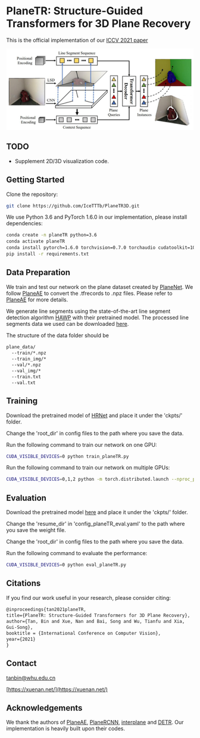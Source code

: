 # PlaneTR: Structure-Guided Transformers for 3D Plane Recovery

This is the official implementation of our [ICCV 2021 paper]()

<img src="misc/network.jpg" width="600">

## TODO
- Supplement 2D/3D visualization code. 

## Getting Started

Clone the repository:
```bash
git clone https://github.com/IceTTTb/PlaneTR3D.git
```

We use Python 3.6 and PyTorch 1.6.0 in our implementation, please install dependencies:
```bash
conda create -n planeTR python=3.6
conda activate planeTR
conda install pytorch=1.6.0 torchvision=0.7.0 torchaudio cudatoolkit=10.2 -c pytorch
pip install -r requirements.txt
```

## Data Preparation
We train and test our network on the plane dataset created by [PlaneNet](https://github.com/art-programmer/PlaneNet).
We follow [PlaneAE](https://github.com/svip-lab/PlanarReconstruction) to convert the .tfrecords to .npz files.
Please refer to [PlaneAE](https://github.com/svip-lab/PlanarReconstruction) for more details.

We generate line segments using the state-of-the-art line segment detection algorithm [HAWP](https://github.com/cherubicXN/hawp) with their pretrained model.
The processed line segments data we used can be downloaded [here](https://drive.google.com/drive/folders/1Kj6fvTQfPB4TolwiCRpQnlvJfs2vKvJx?usp=sharing).

The structure of the data folder should be
```
plane_data/
  --train/*.npz
  --train_img/*
  --val/*.npz
  --val_img/*
  --train.txt
  --val.txt
```

## Training
Download the pretrained model of [HRNet](https://drive.google.com/drive/folders/1dCq4WxconPEDO8uZq4YDctZ8nxtvEtv8?usp=sharing) 
and place it under the 'ckpts/' folder.

Change the 'root_dir' in config files to the path where you save the data.

Run the following command to train our network on one GPU:
```bash
CUDA_VISIBLE_DEVICES=0 python train_planeTR.py
```
Run the following command to train our network on multiple GPUs:
```bash
CUDA_VISIBLE_DEVICES=0,1,2 python -m torch.distributed.launch --nproc_per_node=3 --master_port 295025 train_planeTR.py
```

## Evaluation
Download the pretrained model [here](https://drive.google.com/drive/folders/1dCq4WxconPEDO8uZq4YDctZ8nxtvEtv8?usp=sharing) 
and place it under the 'ckpts/' folder.

Change the 'resume_dir' in 'config_planeTR_eval.yaml' to the path where you save the weight file.

Change the 'root_dir' in config files to the path where you save the data.

Run the following command to evaluate the performance:
```bash
CUDA_VISIBLE_DEVICES=0 python eval_planeTR.py
```

## Citations
If you find our work useful in your research, please consider citing:
```
@inproceedings{tan2021planeTR,
title={PlaneTR: Structure-Guided Transformers for 3D Plane Recovery},
author={Tan, Bin and Xue, Nan and Bai, Song and Wu, Tianfu and Xia, Gui-Song},
booktitle = {International Conference on Computer Vision},
year={2021}
}
```

## Contact
[tanbin@whu.edu.cn](tanbin@whu.edu.cn)

[https://xuenan.net/](https://xuenan.net/)

## Acknowledgements
We thank the authors of [PlaneAE](https://github.com/svip-lab/PlanarReconstruction), [PlaneRCNN](https://github.com/NVlabs/planercnn), [interplane](https://github.com/yi-ming-qian/interplane) and [DETR](https://github.com/facebookresearch/detr). Our implementation is heavily built upon their codes.
